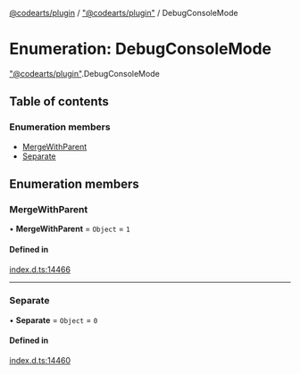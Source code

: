 [@codearts/plugin](../README.md) / ["@codearts/plugin"](../modules/_codearts_plugin_.md) / DebugConsoleMode

# Enumeration: DebugConsoleMode

["@codearts/plugin"](../modules/_codearts_plugin_.md).DebugConsoleMode

## Table of contents

### Enumeration members

- [MergeWithParent](codearts_plugin_.DebugConsoleMode.md#mergewithparent)
- [Separate](codearts_plugin_.DebugConsoleMode.md#separate)

## Enumeration members

### MergeWithParent

• **MergeWithParent** = `Object` = `1`

#### Defined in

[index.d.ts:14466](https://github.com/huaweicloud/cloudide-plugin-api/blob/203b986/index.d.ts#L14466)

___

### Separate

• **Separate** = `Object` = `0`

#### Defined in

[index.d.ts:14460](https://github.com/huaweicloud/cloudide-plugin-api/blob/203b986/index.d.ts#L14460)
